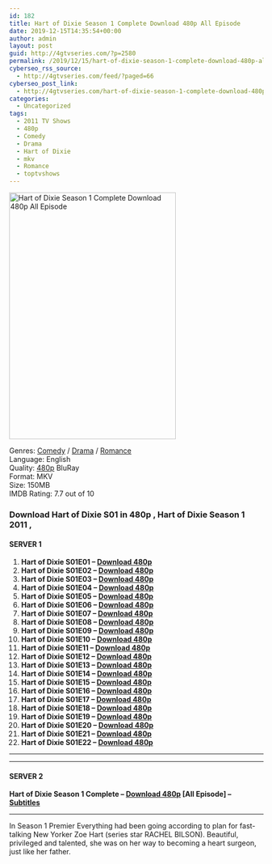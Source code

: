 ```yaml
---
id: 182
title: Hart of Dixie Season 1 Complete Download 480p All Episode
date: 2019-12-15T14:35:54+00:00
author: admin
layout: post
guid: http://4gtvseries.com/?p=2580
permalink: /2019/12/15/hart-of-dixie-season-1-complete-download-480p-all-episode/
cyberseo_rss_source:
  - http://4gtvseries.com/feed/?paged=66
cyberseo_post_link:
  - http://4gtvseries.com/hart-of-dixie-season-1-complete-download-480p-all-episode/
categories:
  - Uncategorized
tags:
  - 2011 TV Shows
  - 480p
  - Comedy
  - Drama
  - Hart of Dixie
  - mkv
  - Romance
  - toptvshows
---
```

<img loading="lazy" class="aligncenter" src="https://4.bp.blogspot.com/-sgLW-adrQbg/XfZELj0BQEI/AAAAAAAAAeg/_2l-AyN7DFUdODA2hjGqhfH7Cr5_Gr4TwCK4BGAYYCw/s1600/Hart%2Bof%2BDixie%2BSeason%2B1.jpg" alt="Hart of Dixie Season 1 Complete Download 480p All Episode" width="330" height="488" />

Genres: <a href="http://4gtvseries.com/tag/comedy/" data-wpel-link="internal">Comedy</a> /&nbsp;<a href="http://4gtvseries.com/tag/drama/" data-wpel-link="internal">Drama</a> / <a href="http://4gtvseries.com/tag/romance/" data-wpel-link="internal">Romance</a>  
Language: English  
Quality:&nbsp;<a href="http://4gtvseries.com/tag/480p/" data-wpel-link="internal">480p</a> BluRay  
Format: MKV  
Size: 150MB  
IMDB Rating: 7.7 out of 10

### **Download Hart of Dixie S01 in 480p , Hart of Dixie Season 1 2011 ,&nbsp;**

#### <span><strong>SERVER 1</strong></span>

  1. **Hart of Dixie S01E01 – <a href="http://slink.dl480p.xyz/mHnglt" data-wpel-link="external" target="_blank" rel="nofollow external noopener noreferrer" class="wpel-icon-left"><i class="wpel-icon fa fa-download" aria-hidden="true"></i>Download 480p</a>**
  2. **Hart of Dixie S01E02 – <a href="http://slink.dl480p.xyz/NLKU3XQk" data-wpel-link="external" target="_blank" rel="nofollow external noopener noreferrer" class="wpel-icon-left"><i class="wpel-icon fa fa-download" aria-hidden="true"></i>Download 480p</a>**
  3. **Hart of Dixie S01E03 – <a href="http://slink.dl480p.xyz/HDY13s0" data-wpel-link="external" target="_blank" rel="nofollow external noopener noreferrer" class="wpel-icon-left"><i class="wpel-icon fa fa-download" aria-hidden="true"></i>Download 480p</a>**
  4. **Hart of Dixie S01E04 – <a href="http://slink.dl480p.xyz/ho7NVqF" data-wpel-link="external" target="_blank" rel="nofollow external noopener noreferrer" class="wpel-icon-left"><i class="wpel-icon fa fa-download" aria-hidden="true"></i>Download 480p</a>**
  5. **Hart of Dixie S01E05 – <a href="http://slink.dl480p.xyz/9GC58Rx" data-wpel-link="external" target="_blank" rel="nofollow external noopener noreferrer" class="wpel-icon-left"><i class="wpel-icon fa fa-download" aria-hidden="true"></i>Download 480p</a>**
  6. **Hart of Dixie S01E06 – <a href="http://slink.dl480p.xyz/bUIZNkl" data-wpel-link="external" target="_blank" rel="nofollow external noopener noreferrer" class="wpel-icon-left"><i class="wpel-icon fa fa-download" aria-hidden="true"></i>Download 480p</a>**
  7. **Hart of Dixie S01E07 – <a href="http://slink.dl480p.xyz/mFpYFkQn" data-wpel-link="external" target="_blank" rel="nofollow external noopener noreferrer" class="wpel-icon-left"><i class="wpel-icon fa fa-download" aria-hidden="true"></i>Download 480p</a>**
  8. **Hart of Dixie S01E08 – <a href="http://slink.dl480p.xyz/joYXZ" data-wpel-link="external" target="_blank" rel="nofollow external noopener noreferrer" class="wpel-icon-left"><i class="wpel-icon fa fa-download" aria-hidden="true"></i>Download 480p</a>**
  9. **Hart of Dixie S01E09 – <a href="http://slink.dl480p.xyz/QFcVlmEt" data-wpel-link="external" target="_blank" rel="nofollow external noopener noreferrer" class="wpel-icon-left"><i class="wpel-icon fa fa-download" aria-hidden="true"></i>Download 480p</a>**
 10. **Hart of Dixie S01E10 – <a href="http://slink.dl480p.xyz/lmSvHz" data-wpel-link="external" target="_blank" rel="nofollow external noopener noreferrer" class="wpel-icon-left"><i class="wpel-icon fa fa-download" aria-hidden="true"></i>Download 480p</a>**
 11. **Hart of Dixie S01E11 – <a href="http://slink.dl480p.xyz/e1Rq" data-wpel-link="external" target="_blank" rel="nofollow external noopener noreferrer" class="wpel-icon-left"><i class="wpel-icon fa fa-download" aria-hidden="true"></i>Download 480p</a>**
 12. **Hart of Dixie S01E12 – <a href="http://slink.dl480p.xyz/lQsgj1" data-wpel-link="external" target="_blank" rel="nofollow external noopener noreferrer" class="wpel-icon-left"><i class="wpel-icon fa fa-download" aria-hidden="true"></i>Download 480p</a>**
 13. **Hart of Dixie S01E13 – <a href="http://slink.dl480p.xyz/iEDfU" data-wpel-link="external" target="_blank" rel="nofollow external noopener noreferrer" class="wpel-icon-left"><i class="wpel-icon fa fa-download" aria-hidden="true"></i>Download 480p</a>**
 14. **Hart of Dixie S01E14 – <a href="http://slink.dl480p.xyz/PDzpk5n6" data-wpel-link="external" target="_blank" rel="nofollow external noopener noreferrer" class="wpel-icon-left"><i class="wpel-icon fa fa-download" aria-hidden="true"></i>Download 480p</a>**
 15. **Hart of Dixie S01E15 – <a href="http://slink.dl480p.xyz/n8Ppae" data-wpel-link="external" target="_blank" rel="nofollow external noopener noreferrer" class="wpel-icon-left"><i class="wpel-icon fa fa-download" aria-hidden="true"></i>Download 480p</a>**
 16. **Hart of Dixie S01E16 – <a href="http://slink.dl480p.xyz/KdK9C7" data-wpel-link="external" target="_blank" rel="nofollow external noopener noreferrer" class="wpel-icon-left"><i class="wpel-icon fa fa-download" aria-hidden="true"></i>Download 480p</a>**
 17. **Hart of Dixie S01E17 – <a href="http://slink.dl480p.xyz/ESdUJ" data-wpel-link="external" target="_blank" rel="nofollow external noopener noreferrer" class="wpel-icon-left"><i class="wpel-icon fa fa-download" aria-hidden="true"></i>Download 480p</a>**
 18. **Hart of Dixie S01E18 – <a href="http://slink.dl480p.xyz/TnjQjKeY" data-wpel-link="external" target="_blank" rel="nofollow external noopener noreferrer" class="wpel-icon-left"><i class="wpel-icon fa fa-download" aria-hidden="true"></i>Download 480p</a>**
 19. **Hart of Dixie S01E19 – <a href="http://slink.dl480p.xyz/MjOqI" data-wpel-link="external" target="_blank" rel="nofollow external noopener noreferrer" class="wpel-icon-left"><i class="wpel-icon fa fa-download" aria-hidden="true"></i>Download 480p</a>**
 20. **Hart of Dixie S01E20 – <a href="http://slink.dl480p.xyz/4qpIaxgU" data-wpel-link="external" target="_blank" rel="nofollow external noopener noreferrer" class="wpel-icon-left"><i class="wpel-icon fa fa-download" aria-hidden="true"></i>Download 480p</a>**
 21. **Hart of Dixie S01E21 – <a href="http://slink.dl480p.xyz/2EM32" data-wpel-link="external" target="_blank" rel="nofollow external noopener noreferrer" class="wpel-icon-left"><i class="wpel-icon fa fa-download" aria-hidden="true"></i>Download 480p</a>**
 22. **Hart of Dixie S01E22 – <a href="http://slink.dl480p.xyz/f4PW" data-wpel-link="external" target="_blank" rel="nofollow external noopener noreferrer" class="wpel-icon-left"><i class="wpel-icon fa fa-download" aria-hidden="true"></i>Download 480p</a>**

* * *

* * *

#### <span><strong>SERVER 2</strong></span>

**Hart of Dixie Season 1 Complete – <a href="http://dl480p.xyz/2651/" data-wpel-link="external" target="_blank" rel="nofollow external noopener noreferrer" class="wpel-icon-left"><i class="wpel-icon fa fa-download" aria-hidden="true"></i>Download 480p</a> [All Episode] – <a href="https://subscene.com/subtitles/hart-of-dixie-first-season" data-wpel-link="external" target="_blank" rel="nofollow external noopener noreferrer" class="wpel-icon-left"><i class="wpel-icon fa fa-download" aria-hidden="true"></i>Subtitles</a>**

* * *

In Season 1 Premier Everything had been going according to plan for fast-talking New Yorker Zoe Hart (series star RACHEL BILSON). Beautiful, privileged and talented, she was on her way to becoming a heart surgeon, just like her father.

<div align="center">
</div>